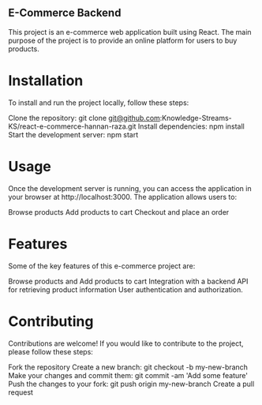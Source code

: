 ## E-Commerce Backend
This project is an e-commerce web application built using React. The main purpose of the project is to provide an online platform for users to buy products.

# Installation

To install and run the project locally, follow these steps:

Clone the repository: git clone git@github.com:Knowledge-Streams-KS/react-e-commerce-hannan-raza.git
Install dependencies: npm install
Start the development server: npm start

# Usage
Once the development server is running, you can access the application in your browser at http://localhost:3000. The application allows users to:

Browse products
Add products to cart
Checkout and place an order

# Features
Some of the key features of this e-commerce project are:

Browse products and Add products to cart
Integration with a backend API for retrieving product information
User authentication and authorization.

# Contributing
Contributions are welcome! If you would like to contribute to the project, please follow these steps:

Fork the repository
Create a new branch: git checkout -b my-new-branch
Make your changes and commit them: git commit -am 'Add some feature'
Push the changes to your fork: git push origin my-new-branch
Create a pull request
